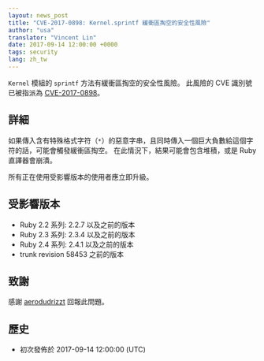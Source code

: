 ```yaml
---
layout: news_post
title: "CVE-2017-0898: Kernel.sprintf 緩衝區掏空的安全性風險"
author: "usa"
translator: "Vincent Lin"
date: 2017-09-14 12:00:00 +0000
tags: security
lang: zh_tw
---
```


`Kernel` 模組的 `sprintf` 方法有緩衝區掏空的安全性風險。
此風險的 CVE 識別號已被指派為 [CVE-2017-0898](http://cve.mitre.org/cgi-bin/cvename.cgi?name=CVE-2017-0898)。

## 詳細

如果傳入含有特殊格式字符（`*`）的惡意字串，且同時傳入一個巨大負數給這個字符的話，可能會觸發緩衝區掏空。
在此情況下，結果可能會包含堆積，或是 Ruby 直譯器會崩潰。

所有正在使用受影響版本的使用者應立即升級。

## 受影響版本

* Ruby 2.2 系列: 2.2.7 以及之前的版本
* Ruby 2.3 系列: 2.3.4 以及之前的版本
* Ruby 2.4 系列: 2.4.1 以及之前的版本
* trunk revision 58453 之前的版本

## 致謝

感謝 [aerodudrizzt](https://hackerone.com/aerodudrizzt) 回報此問題。

## 歷史

* 初次發佈於 2017-09-14 12:00:00 (UTC)

